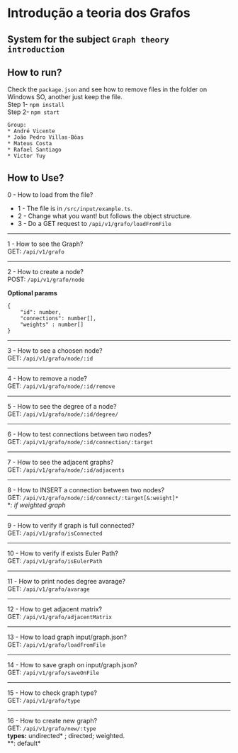 # Introdução a teoria dos Grafos

## System for the subject `Graph theory introduction`

## How to run?

Check the `package.json` and see how to remove files in the folder on Windows SO, another just keep the file.  
Step 1- `npm install`  
Step 2- `npm start`

```
Group:
* André Vicente
* João Pedro Villas-Bôas
* Mateus Costa
* Rafael Santiago
* Victor Tuy
```

## How to Use?

0 - How to load from the file?

- 1 - The file is in `/src/input/example.ts`.
- 2 - Change what you want! but follows the object structure.
- 3 - Do a GET request to `/api/v1/grafo/loadFromFile`

---

1 - How to see the Graph?  
GET: `/api/v1/grafo`

---

2 - How to create a node?  
POST: `/api/v1/grafo/node`

**Optional params**

```
{
    "id": number,
    "connections": number[],
    "weights" : number[]
}
```

---

3 - How to see a choosen node?  
GET: `/api/v1/grafo/node/:id`

---

4 - How to remove a node?  
GET: `/api/v1/grafo/node/:id/remove`

---

5 - How to see the degree of a node?  
GET: `/api/v1/grafo/node/:id/degree/`

---

6 - How to test connections between two nodes?  
GET: `/api/v1/grafo/node/:id/connection/:target`

---

7 - How to see the adjacent graphs?  
GET: `/api/v1/grafo/node/:id/adjacents`

---

8 - How to INSERT a connection between two nodes?  
GET: `/api/v1/grafo/node/:id/connect/:target[&:weight]*`  
\*_: if weighted graph_

---

9 - How to verify if graph is full connected?  
GET: `/api/v1/grafo/isConnected`

---

10 - How to verify if exists Euler Path?  
GET: `/api/v1/grafo/isEulerPath`

---

11 - How to print nodes degree avarage?  
GET: `/api/v1/grafo/avarage`

---

12 - How to get adjacent matrix?  
GET: `/api/v1/grafo/adjacentMatrix`

---

13 - How to load graph input/graph.json?  
GET: `/api/v1/grafo/loadFromFile`

---

14 - How to save graph on input/graph.json?  
GET: `/api/v1/grafo/saveOnFile`

---

15 - How to check graph type?  
GET: `/api/v1/grafo/type`

---

16 - How to create new graph?  
GET: `/api/v1/grafo/new/:type`  
**types:** undirected* ; directed; weighted.  
\*\*: default*
